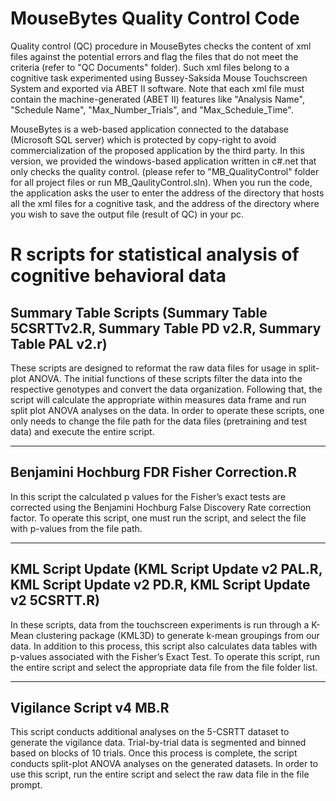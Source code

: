 # MouseBytes Quality Control Code

Quality control (QC) procedure in MouseBytes checks the content of xml files against the potential errors and flag the files that do not meet the criteria (refer to "QC Documents" folder). Such xml files belong to a cognitive task experimented using Bussey-Saksida Mouse Touchscreen System and exported via ABET II software. Note that each xml file must contain the machine-generated (ABET II) features like "Analysis Name", "Schedule Name", "Max_Number_Trials", and "Max_Schedule_Time". 


MouseBytes is a web-based application connected to the database (Microsoft SQL server) which is protected by copy-right to avoid commercialization of the proposed application by the third party. In this version, we provided the windows-based application written in c#.net that only checks the quality control. (please refer to "MB_QualityControl" folder for all project files or run MB_QaulityControl.sln). 
When you run the code, the application asks the user to enter the address of the directory that hosts all the xml files for a cognitive task, and the address of the directory where you wish to save the output file (result of QC) in your pc. 

# R scripts for statistical analysis of cognitive behavioral data

## Summary Table Scripts (Summary Table 5CSRTTv2.R, Summary Table PD v2.R, Summary Table PAL v2.r)

These scripts are designed to reformat the raw data files for usage in split-plot ANOVA. The initial functions of these scripts filter the data into the respective genotypes and convert the data organization. Following that, the script will calculate the appropriate within measures data frame and run split plot ANOVA analyses on the data. In order to operate these scripts, one only needs to change the file path for the data files (pretraining and test data) and execute the entire script.

-----------------------------------------------------------------------------
## Benjamini Hochburg FDR Fisher Correction.R

In this script the calculated p values for the Fisher’s exact tests are corrected using the Benjamini Hochburg False Discovery Rate correction factor. To operate this script, one must run the script, and select the file with p-values from the file path.

-----------------------------------------------------------------------------
## KML Script Update (KML Script Update v2 PAL.R, KML Script Update v2 PD.R, KML Script Update v2 5CSRTT.R)

In these scripts, data from the touchscreen experiments is run through a K-Mean clustering package (KML3D) to generate k-mean groupings from our data. In addition to this process, this script also calculates data tables with p-values associated with the Fisher’s Exact Test. To operate this script, run the entire script and select the appropriate data file from the file folder list.

-----------------------------------------------------------------------------
## Vigilance Script v4 MB.R

This script conducts additional analyses on the 5-CSRTT dataset to generate the vigilance data. Trial-by-trial data is segmented and binned based on blocks of 10 trials. Once this process is complete, the script conducts split-plot ANOVA analyses on the generated datasets. In order to use this script, run the entire script and select the raw data file in the file prompt.
